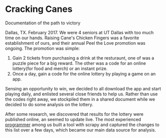 # Cracking Canes
Documentation of the path to victory

Dallas, TX. February 2017. We were 4 seniors at UT Dallas with too much time on our hands. Raising Cane's Chicken Fingers was a favorite establishment of ours, and their annual Peel the Love promotion was ongoing. The promotion was simple:

1. Gain 2 tickets from purchasing a drink at the resturaunt, one of was a puzzle piece for a big reward. The other was a code for an online lottery(for food and merch) or an instant prize.
2. Once a day, gain a code for the online lottery by playing a game on an app.

Sensing an opportunity to win, we decided to all download the app and start playing daily, and enlisted several close friends to help us. Rather than use the codes right away, we stockpiled them in a shared document while we decided to do some analysis on the lottery.

After some research, we discovered that results for the lottery were published online, an seemed to update live. The most experienced [programmer](https://github.com/atvaccaro/) among us built a tool with scrapy and captured the changes to this list over a few days, which became our main data source for analysis.
